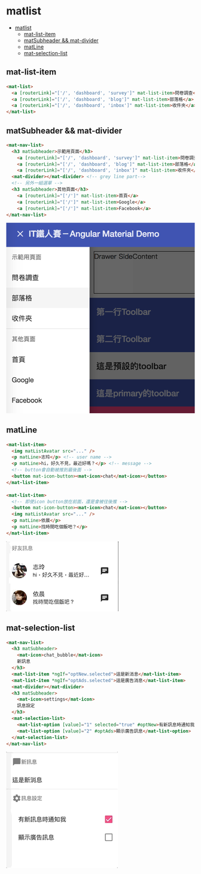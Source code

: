 # matlist

- [matlist](#matlist)
  - [mat-list-item](#mat-list-item)
  - [matSubheader && mat-divider](#matsubheader--mat-divider)
  - [matLine](#matline)
  - [mat-selection-list](#mat-selection-list)
## mat-list-item
```html
<mat-list>
  <a [routerLink]="['/', 'dashboard', 'survey']" mat-list-item>問卷調查</a>
  <a [routerLink]="['/', 'dashboard', 'blog']" mat-list-item>部落格</a>
  <a [routerLink]="['/', 'dashboard', 'inbox']" mat-list-item>收件夾</a>
</mat-list>
```

## matSubheader && mat-divider

```html
<mat-nav-list>
  <h3 matSubheader>示範用頁面</h3>
    <a [routerLink]="['/', 'dashboard', 'survey']" mat-list-item>問卷調查</a>
    <a [routerLink]="['/', 'dashboard', 'blog']" mat-list-item>部落格</a>
    <a [routerLink]="['/', 'dashboard', 'inbox']" mat-list-item>收件夾</a>
  <mat-divider></mat-divider> <!-- grey line part-->
  <!-- 另外一組選單 -->
  <h3 matSubheader>其他頁面</h3>
    <a [routerLink]="['/']" mat-list-item>首頁</a>
    <a [routerLink]="['/']" mat-list-item>Google</a>
    <a [routerLink]="['/']" mat-list-item>Facebook</a>
</mat-nav-list>
```
![](images/04-subheader.png)



## matLine

```html
<mat-list-item>
  <img matListAvatar src="..." />
  <p matLine>志玲</p> <!-- user name -->
  <p matLine>hi，好久不見，最近好嗎？</p> <!-- message -->
  <!-- button會自動被推到最後面 -->
  <button mat-icon-button><mat-icon>chat</mat-icon></button>
</mat-list-item>

<mat-list-item>
  <!-- 即使icon button放在前面，還是會被往後推 -->
  <button mat-icon-button><mat-icon>chat</mat-icon></button>
  <img matListAvatar src="..." />
  <p matLine>依晨</p>
  <p matLine>找時間吃個飯吧？</p>
</mat-list-item>
```
![圖 6](images/637b38c0fb6cdb10296be3592521263c58af02069db0ebe09085747023e52db7.png)  


## mat-selection-list

```html
<mat-nav-list>
  <h3 matSubheader>
    <mat-icon>chat_bubble</mat-icon>
    新訊息
  </h3>
  <mat-list-item *ngIf="optNew.selected">這是新消息</mat-list-item>
  <mat-list-item *ngIf="optAds.selected">這是廣告消息</mat-list-item>
  <mat-divider></mat-divider>
  <h3 matSubheader>
    <mat-icon>settings</mat-icon>
    訊息設定
  </h3>
  <mat-selection-list>
    <mat-list-option [value]="1" selected="true" #optNew>有新訊息時通知我</mat-list-option>
    <mat-list-option [value]="2" #optAds>顯示廣告訊息</mat-list-option>
  </mat-selection-list>
</mat-nav-list>
```

![](images/08-mat-selectoin-list.gif)
